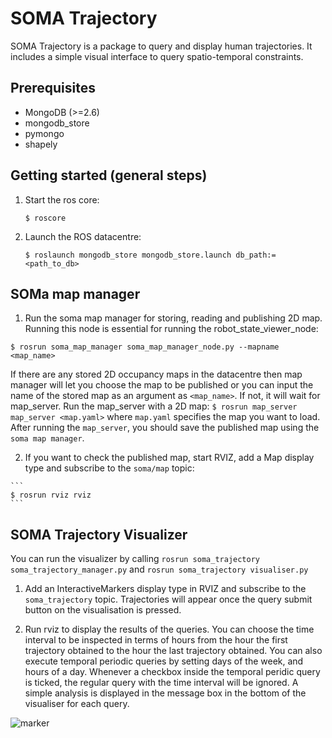 SOMA Trajectory
====

SOMA Trajectory is a package to query and display human trajectories.
It includes a simple visual interface to query spatio-temporal constraints.

Prerequisites
-------------

- MongoDB (>=2.6)
- mongodb_store
- pymongo
- shapely


Getting started (general steps)
-------------------------------
1. Start the ros core:

    ```
   $ roscore
    ```
2. Launch the ROS datacentre:

    ```
    $ roslaunch mongodb_store mongodb_store.launch db_path:=<path_to_db>

    ```

SOMa map manager
-----------------
  1. Run the soma map manager for storing, reading and publishing 2D map. Running this node is essential for running the robot_state_viewer_node:
  ```
  $ rosrun soma_map_manager soma_map_manager_node.py --mapname <map_name>
  ```
  If there are any stored 2D occupancy maps in the datacentre then map manager will let you choose the map to be published or you can input the name of the stored map as an argument as ```<map_name>```. If not, it will wait for map_server. Run the map_server with a 2D map:
    ```
    $ rosrun map_server map_server <map.yaml>
    ```
  where `map.yaml` specifies the map you want to load. After running the `map_server`, you should save the published map using the `soma map manager`.

  2. If you want to check the published map, start RVIZ, add a Map display type and subscribe to the `soma/map` topic:

    ```
    $ rosrun rviz rviz
    ```


SOMA Trajectory Visualizer
---------------
You can run the visualizer by calling ```rosrun soma_trajectory soma_trajectory_manager.py``` and ```rosrun soma_trajectory visualiser.py```

1. Add an InteractiveMarkers display type in RVIZ and subscribe to the `soma_trajectory` topic. Trajectories will appear once the query submit button on the visualisation is pressed.

2. Run rviz to display the results of the queries. You can choose the time interval to be inspected in terms of hours from the hour the first trajectory obtained to the hour the last trajectory obtained. You can also execute temporal periodic queries by setting days of the week, and hours of a day. Whenever a checkbox inside the temporal peridic query is ticked, the regular query with the time interval will be ignored. A simple analysis is displayed in the message box in the bottom of the visualiser for each query.

![marker](https://github.com/strands-project/soma/blob/indigo-devel/soma_trajectory/doc/soma_trajectory.png)
